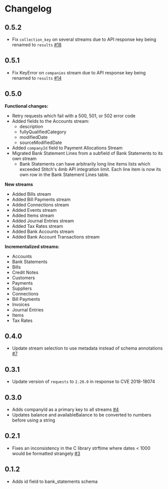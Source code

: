 # Changelog

## 0.5.2
 * Fix `collection_key` on several streams due to API response key being renamed to `results` [#18](https://github.com/singer-io/tap-codat/pull/18)

## 0.5.1
  * Fix KeyError on `companies` stream due to API response key being renamed to `results` [#14](https://github.com/singer-io/tap-codat/pull/14)

## 0.5.0
**Functional changes:**
- Retry requests which fail with a 500, 501, or 502 error code
- Added fields to the Accounts stream:
  - description
  - fullyQualifiedCategory
  - modifiedDate
  - sourceModifiedDate
- Added `companyId` field to Payment Allocations Stream
- Migrated Bank Statement Lines from a subfield of Bank Statements to its own stream
  - Bank Statements can have arbitrarily long line items lists which exceeded Stitch's 4mb API integration limit. Each line item is now its own row in the Bank Statement Lines table.

**New streams**
- Added Bills stream
- Added Bill Payments stream
- Added Connections stream
- Added Events stream
- Added Items stream
- Added Journal Entries stream
- Added Tax Rates stream
- Added Bank Accounts stream
- Added Bank Account Transactions stream

**Incrementalized streams:**
- Accounts
- Bank Statements
- Bills
- Credit Notes
- Customers
- Payments
- Suppliers
- Connections
- Bill Payments
- Invoices
- Journal Entries
- Items
- Tax Rates

## 0.4.0
  * Update stream selection to use metadata instead of schema annotations [#7](https://github.com/singer-io/tap-codat/pull/7)

## 0.3.1
  * Update version of `requests` to `2.20.0` in response to CVE 2018-18074

## 0.3.0
  * Adds companyId as a primary key to all streams [#4](https://github.com/singer-io/tap-codat/pull/4)
  * Updates balance and availableBalance to be converted to numbers before using a string []()


## 0.2.1
  * Fixes an inconsistency in the C library strftime where dates < 1000 would be formatted strangely [#3](https://github.com/singer-io/tap-codat/pull/3)

## 0.1.2
  * Adds id field to bank_statements schema
